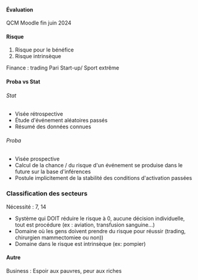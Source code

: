 
#### Évaluation

QCM Moodle fin juin 2024

#### Risque

1. Risque pour le bénéfice
2. Risque intrinsèque

Finance : trading
Pari
Start-up/
Sport extrême

#### Proba vs Stat

###### Stat

- Visée rétrospective
- Étude d'événement aléatoires passés
- Résumé des données connues

###### Proba

- Visée prospective
- Calcul de la chance / du risque d'un événement se produise dans le future sur la base d'inférences
- Postule implicitement de la stabilité des conditions d'activation passées

### Classification des secteurs

Nécessité : 7, 14

- Système qui DOIT réduire le risque à 0, aucune décision individuelle, tout est procédure (ex : aviation, transfusion sanguine...)
- Domaine où les gens doivent prendre du risque pour réussir (trading, chirurgien mammectomiee ou non))
- Domaine dans le risque est intrinsèque (ex: pompier)

#### Autre

Business : Espoir aux pauvres, peur aux riches
